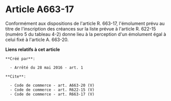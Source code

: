 # Article A663-17

Conformément aux dispositions de l'article R. 663-17, l'émolument prévu au titre de l'inscription des créances sur la liste
prévue à l'article R. 622-15 (numéro 5 du tableau 4-2) donne lieu à la perception d'un émolument égal à celui fixé à
l'article A. 663-20.

**Liens relatifs à cet article**

	**Créé par**:

	  - Arrêté du 28 mai 2016 - art. 1

	**Cite**:

	  - Code de commerce - art. A663-20 (V)
	  - Code de commerce - art. R622-15 (V)
	  - Code de commerce - art. R663-17 (V)
